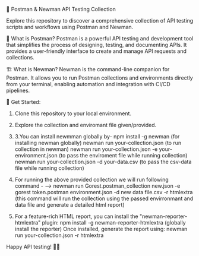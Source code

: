
🚀 Postman & Newman API Testing Collection

Explore this repository to discover a comprehensive collection of API testing scripts and workflows using Postman and Newman. 

🔗 What is Postman?
Postman is a powerful API testing and development tool that simplifies the process of designing, testing, and documenting APIs. It provides a user-friendly interface to create and manage API requests and collections.

🏗️ What is Newman?
Newman is the command-line companion for Postman. It allows you to run Postman collections and environments directly from your terminal, enabling automation and integration with CI/CD pipelines.

🚀 Get Started:
1. Clone this repository to your local environment.
2. Explore the collection and enviromant file given/provided.
3. 3.You can install newmman globally by-
    npm install -g newman   (for installing newman globally)
    newman run your-collection.json (to run collection in newman)
    newman run your-collection.json -e your-environment.json (to pass the enviroment file while running collection)
    newman run your-collection.json -d your-data.csv (to pass the csv-data file while running collection)

4. For running the above provided collection we will run following command -
    --> newman run Gorest.postman_collection new.json -e gorest token.postman environment.json -d new data file.csv -r htmlextra
        (this command will run the collection using the passed envirronmant and data file and generate a detailed html report)

6. For a feature-rich HTML report, you can install the "newman-reporter-htmlextra" plugin:
npm install -g newman-reporter-htmlextra  (globally install the reporter)
Once installed, generate the report using:
newman run your-collection.json -r htmlextra



Happy API testing! 🧪✨
